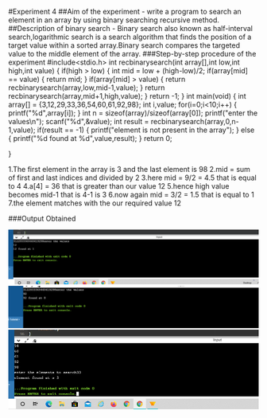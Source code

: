 #Experiment 4
##Aim of the experiment -  write a program to search an element in an array by using binary searching recursive method.
##Description of binary search - Binary search also known as half-interval search,logarithmic search is a search algorithm that finds the position of a target value within a sorted array.Binary search compares the targeted value to the middle element of the array.
###Step-by-step procedure of the experiment
#include<stdio.h>
int recbinarysearch(int array[],int low,int high,int value)
{
    if(high > low)
    {
        int mid = low + (high-low)/2;
        if(array[mid] == value)
        {
            return mid;
        }
        if(array[mid] > value)
        {
            return recbinarysearch(array,low,mid-1,value);
        }
        return recbinarysearch(array,mid+1,high,value);
    }
    return -1;
}
int main(void)
{
    int array[] = {3,12,29,33,36,54,60,61,92,98};
    int i,value;
    for(i=0;i<10;i++)
    {
        printf("%d",array[i]);
    }
    int n = sizeof(array)/sizeof(array[0]);
    printf("enter the values\n");
    scanf("%d",&value);
    int result = recbinarysearch(array,0,n-1,value);
    if(result == -1)
    {
        printf("element is not present in the array");
    }
    else
    {
        printf("%d found at %d",value,result);
    }
    return 0;
    
}

1.The first element in the array is 3 and the last element is 98
2.mid = sum of first and last indices and divided by 2
3.here mid = 9/2 = 4.5 that is equal to 4
4.a[4] = 36 that is greater than our value 12
5.hence high value becomes mid-1 that is 4-1 is 3
6.now again mid = 3/2 = 1.5 that is equal to 1
7.the element matches with the our required value 12

###Output Obtained

![Test Image](pro2output1.png)
![Test Image](pro2output2.png)
![Test Image](pro2output3.png)
